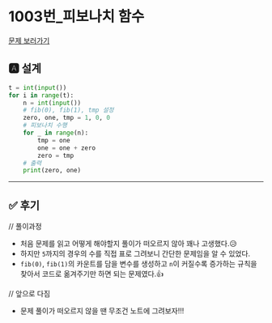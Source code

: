 # 1003번_피보나치 함수
[문제 보러가기](https://www.acmicpc.net/problem/1003)

## 🅰 설계

```python
t = int(input())
for i in range(t):
    n = int(input())
    # fib(0), fib(1), tmp 설정
    zero, one, tmp = 1, 0, 0
    # 피보나치 수행
    for _ in range(n):
        tmp = one
        one = one + zero
        zero = tmp
    # 출력
    print(zero, one)
```

---


## ✅ 후기
// 풀이과정

* 처음 문제를 읽고 어떻게 해야할지 풀이가 떠오르지 않아 꽤나 고생했다.😥
* 하지만 `5`까지의 경우의 수를 직접 표로 그려보니 간단한 문제임을 알 수 있었다.
* `fib(0)`, `fib(1)`의 카운트를 담을 변수를 생성하고 `n`이 커질수록 증가하는 규칙을 찾아서 코드로 옮겨주기만 하면 되는 문제였다.👍

// 앞으로 다짐

* 문제 풀이가 떠오르지 않을 땐 무조건 노트에 그려보자!!!